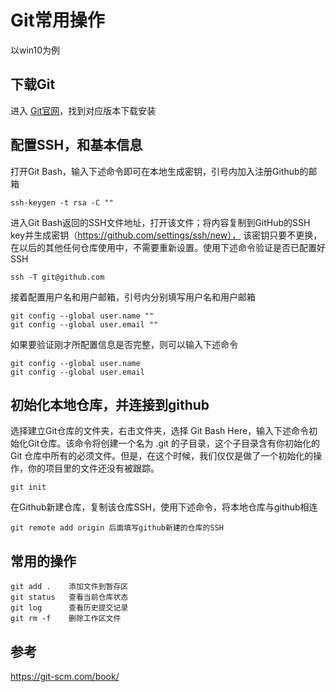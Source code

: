 # Git常用操作  

以win10为例  

## 下载Git  

进入 [Git官网](https://git-scm.com/downloads)，找到对应版本下载安装

## 配置SSH，和基本信息  

打开Git Bash，输入下述命令即可在本地生成密钥，引号内加入注册Github的邮箱
```
ssh-keygen -t rsa -C ""
```
进入Git Bash返回的SSH文件地址，打开该文件；将内容复制到GitHub的SSH key并生成密钥（https://github.com/settings/ssh/new），
该密钥只要不更换，在以后的其他任何仓库使用中，不需要重新设置。使用下述命令验证是否已配置好SSH 
```
ssh -T git@github.com
```
接着配置用户名和用户邮箱，引号内分别填写用户名和用户邮箱
```
git config --global user.name ""
git config --global user.email ""
```
如果要验证刚才所配置信息是否完整，则可以输入下述命令
```
git config --global user.name
git config --global user.email
```

## 初始化本地仓库，并连接到github  

选择建立Git仓库的文件夹，右击文件夹，选择 Git Bash Here，输入下述命令初始化Git仓库。该命令将创建一个名为 .git 的子目录，这个子目录含有你初始化的 Git 仓库中所有的必须文件。但是，在这个时候，我们仅仅是做了一个初始化的操作，你的项目里的文件还没有被跟踪。  
```
git init
```
在Github新建仓库，复制该仓库SSH，使用下述命令，将本地仓库与github相连  
```
git remote add origin 后面填写github新建的仓库的SSH
```

## 常用的操作 
```
git add .    添加文件到暂存区
git status   查看当前仓库状态
git log      查看历史提交记录
git rm -f    删除工作区文件
```

## 参考  

https://git-scm.com/book/  
